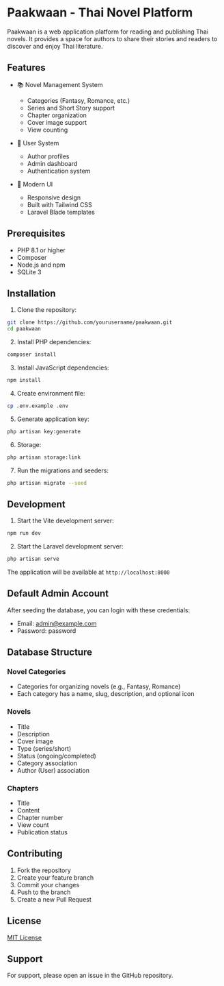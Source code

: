 # Paakwaan - Thai Novel Platform

Paakwaan is a web application platform for reading and publishing Thai novels. It provides a space for authors to share their stories and readers to discover and enjoy Thai literature.

## Features

- 📚 Novel Management System
  - Categories (Fantasy, Romance, etc.)
  - Series and Short Story support
  - Chapter organization
  - Cover image support
  - View counting

- 👥 User System
  - Author profiles
  - Admin dashboard
  - Authentication system

- 📱 Modern UI
  - Responsive design
  - Built with Tailwind CSS
  - Laravel Blade templates

## Prerequisites

- PHP 8.1 or higher
- Composer
- Node.js and npm
- SQLite 3

## Installation

1. Clone the repository:
```bash
git clone https://github.com/yourusername/paakwaan.git
cd paakwaan
```

2. Install PHP dependencies:
```bash
composer install
```

3. Install JavaScript dependencies:
```bash
npm install
```

4. Create environment file:
```bash
cp .env.example .env
```

5. Generate application key:
```bash
php artisan key:generate
```

6. Storage:
```bash
php artisan storage:link
```

7. Run the migrations and seeders:
```bash
php artisan migrate --seed
```

## Development

1. Start the Vite development server:
```bash
npm run dev
```

2. Start the Laravel development server:
```bash
php artisan serve
```

The application will be available at `http://localhost:8000`

## Default Admin Account

After seeding the database, you can login with these credentials:
- Email: admin@example.com
- Password: password

## Database Structure

### Novel Categories
- Categories for organizing novels (e.g., Fantasy, Romance)
- Each category has a name, slug, description, and optional icon

### Novels
- Title
- Description
- Cover image
- Type (series/short)
- Status (ongoing/completed)
- Category association
- Author (User) association

### Chapters
- Title
- Content
- Chapter number
- View count
- Publication status

## Contributing

1. Fork the repository
2. Create your feature branch
3. Commit your changes
4. Push to the branch
5. Create a new Pull Request

## License

[MIT License](LICENSE.md)

## Support

For support, please open an issue in the GitHub repository.